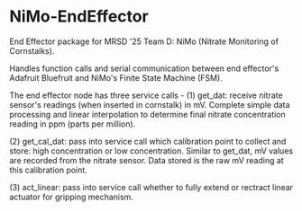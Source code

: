 # NiMo-EndEffector
End Effector package for MRSD '25 Team D: NiMo (Nitrate Monitoring of Cornstalks).

Handles function calls and serial communication between end effector's Adafruit Bluefruit and NiMo's Finite State Machine (FSM).

The end effector node has three service calls - 
(1) get_dat: receive nitrate sensor's readings (when inserted in cornstalk) in mV. Complete simple data processing and linear interpolation to determine final nitrate concentration reading in ppm (parts per million).

(2) get_cal_dat: pass into service call which calibration point to collect and store: high concentration or low concentration. Similar to get_dat, mV values are recorded from the nitrate sensor. Data stored is the raw mV reading at this calibration point.

(3) act_linear: pass into service call whether to fully extend or rectract linear actuator for gripping mechanism.
